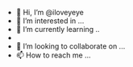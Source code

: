 - 👋 Hi, I’m @iloveyeye
- 👀 I’m interested in ...
- 🌱 I’m currently learning ..
-
- 💞️ I’m looking to collaborate on ...
- 📫 How to reach me ...

<!---
iloveyeye/iloveyeye is a ✨ special ✨ repository because its `README.md` (this file) appears on your GitHub profile.
You can click the Preview link to take a look at your changes.
--->
